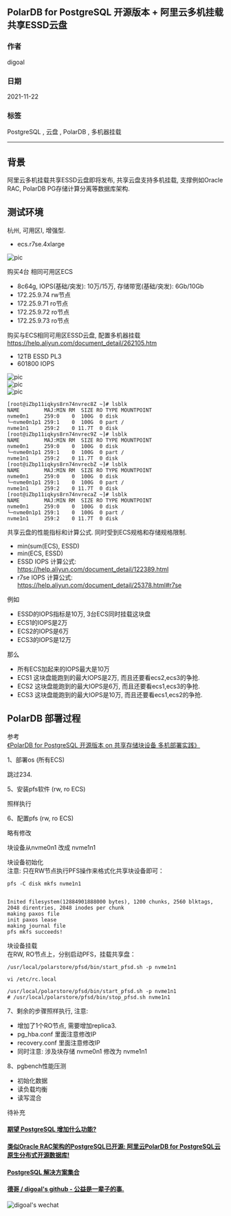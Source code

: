 ## PolarDB for PostgreSQL 开源版本 + 阿里云多机挂载共享ESSD云盘  
            
### 作者            
digoal            
            
### 日期            
2021-11-22           
            
### 标签         
PostgreSQL , 云盘 , PolarDB , 多机器挂载    
          
----          
          
## 背景          
阿里云多机挂载共享ESSD云盘即将发布, 共享云盘支持多机挂载, 支撑例如Oracle RAC, PolarDB PG存储计算分离等数据库架构.  
  
## 测试环境  
杭州, 可用区I, 增强型.   
- ecs.r7se.4xlarge   
  
![pic](20211122_02_pic_001.png)  
  
购买4台 相同可用区ECS  
- 8c64g, IOPS(基础/突发): 10万/15万, 存储带宽(基础/突发): 6Gb/10Gb    
- 172.25.9.74 rw节点  
- 172.25.9.71 ro节点  
- 172.25.9.72 ro节点   
- 172.25.9.73 ro节点   
  
  
购买与ECS相同可用区ESSD云盘, 配置多机器挂载  
https://help.aliyun.com/document_detail/262105.htm  
  
- 12TB ESSD PL3   
- 601800 IOPS   
   
![pic](20211122_02_pic_004.png)  
![pic](20211122_02_pic_003.png)  
![pic](20211122_02_pic_002.png)  
  
```  
[root@iZbp11iqkys8rn74nvrec8Z ~]# lsblk  
NAME        MAJ:MIN RM  SIZE RO TYPE MOUNTPOINT  
nvme0n1     259:0    0  100G  0 disk   
└─nvme0n1p1 259:1    0  100G  0 part /  
nvme1n1     259:2    0 11.7T  0 disk   
[root@iZbp11iqkys8rn74nvrec9Z ~]# lsblk  
NAME        MAJ:MIN RM  SIZE RO TYPE MOUNTPOINT  
nvme0n1     259:0    0  100G  0 disk   
└─nvme0n1p1 259:1    0  100G  0 part /  
nvme1n1     259:2    0 11.7T  0 disk   
[root@iZbp11iqkys8rn74nvrecbZ ~]# lsblk  
NAME        MAJ:MIN RM  SIZE RO TYPE MOUNTPOINT  
nvme0n1     259:0    0  100G  0 disk   
└─nvme0n1p1 259:1    0  100G  0 part /  
nvme1n1     259:2    0 11.7T  0 disk   
[root@iZbp11iqkys8rn74nvrecaZ ~]# lsblk  
NAME        MAJ:MIN RM  SIZE RO TYPE MOUNTPOINT  
nvme0n1     259:0    0  100G  0 disk   
└─nvme0n1p1 259:1    0  100G  0 part /  
nvme1n1     259:2    0 11.7T  0 disk   
```  
  
共享云盘的性能指标和计算公式. 同时受到ECS规格和存储规格限制.   
- min(sum(ECS), ESSD)    
- min(ECS, ESSD)  
- ESSD IOPS 计算公式: https://help.aliyun.com/document_detail/122389.html  
- r7se IOPS 计算公式: https://help.aliyun.com/document_detail/25378.html#r7se  
  
例如  
- ESSD的IOPS指标是10万, 3台ECS同时挂载这块盘  
- ECS1的IOPS是2万  
- ECS2的IOPS是6万  
- ECS3的IOPS是12万  
  
那么  
- 所有ECS加起来的IOPS最大是10万  
- ECS1 这块盘能跑到的最大IOPS是2万, 而且还要看ecs2,ecs3的争抢.   
- ECS2 这块盘能跑到的最大IOPS是6万, 而且还要看ecs1,ecs3的争抢.   
- ECS3 这块盘能跑到的最大IOPS是10万, 而且还要看ecs1,ecs2的争抢.   
  
  
  
## PolarDB 部署过程  
参考  
[《PolarDB for PostgreSQL 开源版本 on 共享存储块设备 多机部署实践》](../202111/20211108_01.md)    
  
  
1、部署os (所有ECS)  
  
跳过234.  
  
5、安装pfs软件 (rw, ro ECS)  
  
照样执行  
  
6、配置pfs (rw, ro ECS)  
  
略有修改  
  
块设备从nvme0n1 改成 nvme1n1  
  
块设备初始化  
注意: 只在RW节点执行PFS操作来格式化共享块设备即可：  
  
```  
pfs -C disk mkfs nvme1n1    
  
  
Inited filesystem(12884901888000 bytes), 1200 chunks, 2560 blktags, 2048 direntries, 2048 inodes per chunk  
making paxos file  
init paxos lease  
making journal file  
pfs mkfs succeeds!  
```  
  
块设备挂载  
在RW, RO节点上，分别启动PFS，挂载共享盘：  
  
```  
/usr/local/polarstore/pfsd/bin/start_pfsd.sh -p nvme1n1    
  
vi /etc/rc.local    
    
/usr/local/polarstore/pfsd/bin/start_pfsd.sh -p nvme1n1    
# /usr/local/polarstore/pfsd/bin/stop_pfsd.sh nvme1n1    
```  
  
7、剩余的步骤照样执行, 注意:  
- 增加了1个RO节点, 需要增加replica3.  
- pg_hba.conf 里面注意修改IP  
- recovery.conf 里面注意修改IP  
- 同时注意: 涉及块存储 nvme0n1 修改为 nvme1n1     
  
  
8、pgbench性能压测  
- 初始化数据  
- 读负载均衡  
- 读写混合  
  
待补充  
  
  
  
  
  
      
  
#### [期望 PostgreSQL 增加什么功能?](https://github.com/digoal/blog/issues/76 "269ac3d1c492e938c0191101c7238216")
  
  
#### [类似Oracle RAC架构的PostgreSQL已开源: 阿里云PolarDB for PostgreSQL云原生分布式开源数据库!](https://github.com/ApsaraDB/PolarDB-for-PostgreSQL "57258f76c37864c6e6d23383d05714ea")
  
  
#### [PostgreSQL 解决方案集合](https://yq.aliyun.com/topic/118 "40cff096e9ed7122c512b35d8561d9c8")
  
  
#### [德哥 / digoal's github - 公益是一辈子的事.](https://github.com/digoal/blog/blob/master/README.md "22709685feb7cab07d30f30387f0a9ae")
  
  
![digoal's wechat](../pic/digoal_weixin.jpg "f7ad92eeba24523fd47a6e1a0e691b59")
  
